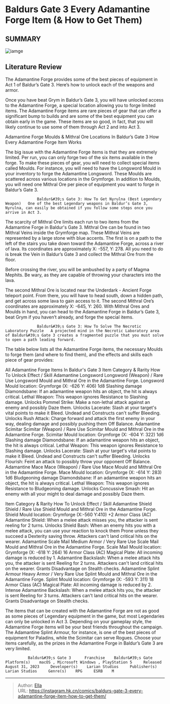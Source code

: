 # Baldurs Gate 3 Every Adamantine Forge Item (&amp; How to Get Them)


## SUMMARY 

![iamge](https://static1.srcdn.com/wordpress/wp-content/uploads/2024/01/admantine-forge-from-bg3.jpg)

## Literature Review

The Adamantine Forge provides some of the best pieces of equipment in Act 1 of Baldur’s Gate 3. Here’s how to unlock each of the weapons and armor.





Once you have beat Grym in Baldur’s Gate 3, you will have unlocked access to the Adamantine Forge, a special location allowing you to forge limited items. The Adamantine Forge items are rare pieces of gear that can offer a significant bump to builds and are some of the best equipment you can obtain early in the game. These items are so good, in fact, that you will likely continue to use some of them through Act 2 and into Act 3.




  


 Adamantine Forge Moulds &amp; Mithral Ore Locations In Baldur’s Gate 3 
How Every Adamantine Forge Item Works
         

The big issue with the Adamantine Forge items is that they are extremely limited. Per run, you can only forge two of the six items available in the forge. To make these pieces of gear, you will need to collect special items called Moulds. For instance, you will need to have the Longsword Mould in your inventory to forge the Adamantine Longsword. These Moulds are scattered across various locations in the Grymforge. In addition to Moulds, you will need one Mithral Ore per piece of equipment you want to forge in Baldur’s Gate 3.




                  Baldur&#39;s Gate 3: How To Get Nyrulna (Best Legendary Weapon)   One of the best Legendary weapons in Baldur’s Gate 3, Nyrulna, can easily be obtained if you follow some steps once you arrive in Act 3.   

The scarcity of Mithral Ore limits each run to two items from the Adamantine Forge in Baldur&#39;s Gate 3. Mithral Ore can be found in two Mithral Veins inside the Grymforge map. These Mithral Veins are represented by a large stone with blue accents. The first is on a path to the left of the stairs you take down toward the Adamantine Forge, across a river of lava. Its coordinates are approximately X: -557, Y: 278. All you need to do is break the Vein in Baldur’s Gate 3 and collect the Mithral Ore from the floor.



Before crossing the river, you will be ambushed by a party of Magma Mephits. Be wary, as they are capable of throwing your characters into the lava.







The second Mithral Ore is located near the Underdark - Ancient Forge teleport point. From there, you will have to head south, down a hidden path, and get across some lava to gain access to it. The second Mithral Ore’s coordinates are approximately X: -645, Y: 260. With Mithral Ores and Moulds in hand, you can head to the Adamantine Forge in Baldur’s Gate 3, beat Grym if you haven’t already, and forge the special items.

                  Baldur&#39;s Gate 3: How To Solve The Necrotic Laboratory Puzzle   A projected mind in the Necrotic Laboratory area of Baldur&#39;s Gate 3 creates a fragmented puzzle that you must solve to open a path leading forward.   

The table below lists all the Adamantine Forge items, the necessary Moulds to forge them (and where to find them), and the effects and skills each piece of gear provides:

 All Adamantine Forge Items In Baldur&#39;s Gate 3   Item  Category &amp; Rarity  How To Unlock  Effect / Skill   Adamantine Longsword  Longsword (Weapon) / Rare  Use Longsword Mould and Mithral Ore in the Adamantine Forge.  Longsword Mould location: Grymforge (X: -626 Y: 406)       1d8 Slashing damage   Diamondsbane: If an adamantine weapon hits an object, the hit is always critical.   Lethal Weapon: This weapon ignores Resistance to Slashing damage.   Unlocks Pommel Strike: Make a non-lethal attack against an enemy and possibly Daze them.   Unlocks Lacerate: Slash at your target&#39;s vital points to make it Bleed. Undead and Constructs can&#39;t suffer Bleeding.   Unlocks Rush Attack: Charge forward and attack the first enemy in your way, dealing damage and possibly pushing them Off Balance.      Adamantine Scimitar  Scimitar (Weapon) / Rare  Use Scimitar Mould and Mithral Ore in the Adamantine Forge.  Scimitar Mould location: Grymforge (X: -604 Y: 322)       1d6 Slashing damage   Diamondsbane: If an adamantine weapon hits an object, the hit is always critical.   Lethal Weapon: This weapon ignores Resistance to Slashing damage.   Unlocks Lacerate: Slash at your target&#39;s vital points to make it Bleed. Undead and Constructs can&#39;t suffer Bleeding.   Unlocks Flourish: Feint an attack to possibly throw your opponent Off Balance.      Adamantine Mace  Mace (Weapon) / Rare  Use Mace Mould and Mithral Ore in the Adamantine Forge.  Mace Mould location: Grymforge (X: -614 Y: 283)       1d6 Bludgeoning damage   Diamondsbane: If an adamantine weapon hits an object, the hit is always critical.   Lethal Weapon: This weapon ignores Resistance to Bludgeoning damage.   Unlocks Concussive Smash: Hit an enemy with all your might to deal damage and possibly Daze them.      






 Item  Category &amp; Rarity  How To Unlock  Effect / Skill   Adamantine Shield  Shield / Rare  Use Shield Mould and Mithral Ore in the Adamantine Forge.  Shield Mould location: Grymforge (X:-560 Y:410)       &#43;2 Armor Class (AC)   Adamantine Shield: When a melee attack misses you, the attacker is sent reeling for 2 turns.   Unlocks Shield Bash: When an enemy hits you with a melee attack, you can use your reaction to knock them Prone unless they succeed a Dexterity saving throw.   Attackers can&#39;t land critical hits on the wearer.      Adamantine Scale Mail  Medium Armor / Very Rare  Use Scale Mail Mould and Mithral Ore in the Adamantine Forge.  Scale Mail Mould location: Grymforge (X: -618 Y: 264)       16 Armor Class (AC)   Magical Plate: All incoming damage is reduced by 1.   Adamantine Backslash: When a melee attack hits you, the attacker is sent Reeling for 2 turns.   Attackers can&#39;t land critical hits on the wearer.   Grants Disadvantage on Stealth checks.      Adamantine Splint Armour  Heavy Armor / Very Rare  Use Splint Mould and Mithral Ore in the Adamantine Forge.  Splint Mould location: Grymforge (X: -593 Y: 311)       18 Armor Class (AC)   Magical Plate: All incoming damage is reduced by 2.   Intense Adamantine Backslash: When a melee attack hits you, the attacker is sent Reeling for 3 turns.   Attackers can&#39;t land critical hits on the wearer.   Grants Disadvantage on Stealth checks.      



The items that can be created with the Adamantine Forge are not as good as some pieces of Legendary equipment in the game, but most Legendaries can only be unlocked in Act 3. Depending on your gameplay style, the Adamantine Forge items will be your best friends throughout the campaign. The Adamantine Splint Armour, for instance, is one of the best pieces of equipment for Paladins, while the Scimitar can serve Rogues. Choose your items carefully, as the prizes in the Adamantine Forge in Baldur’s Gate 3 are very limited.

              Baldur&#39;s Gate 3      Franchise    Baldur&#39;s Gate     Platform(s)    macOS , Microsoft Windows , PlayStation 5     Released    August 31, 2023     Developer(s)    Larian Studios     Publisher(s)    Larian Studios     Genre(s)    RPG     ESRB    M      





---

> Author: [Ella](https://instagram.hk.cn/)  
> URL: https://instagram.hk.cn/comics/baldurs-gate-3-every-adamantine-forge-item-how-to-get-them/  

